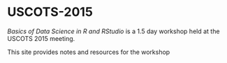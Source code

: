 # USCOTS-2015

*Basics of Data Science in R and RStudio* is a 1.5 day workshop held at the USCOTS 2015 meeting.

This site provides notes and resources for the workshop
